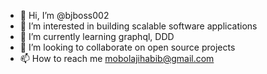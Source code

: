 - 👋 Hi, I’m @bjboss002
- 👀 I’m interested in building scalable software applications
- 🌱 I’m currently learning graphql, DDD
- 💞️ I’m looking to collaborate on open source projects 
- 📫 How to reach me mobolajihabib@gmail.com

<!---
bjboss002/bjboss002 is a ✨ special ✨ repository because its `README.md` (this file) appears on your GitHub profile.
You can click the Preview link to take a look at your changes.
--->

